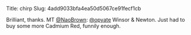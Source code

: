 Title: chirp
Slug: 4add9033bfa4ea50d5067ce91fecf1cb

Brilliant, thanks. MT <a href="http://twitter.com/NaoBrown">@NaoBrown</a>: <a href="http://twitter.com/opyate">@opyate</a> Winsor &amp; Newton. Just had to buy some more Cadmium Red, funnily enough.
